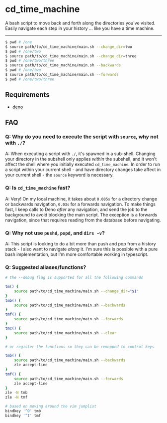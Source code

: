 # cd_time_machine

A bash script to move back and forth along the directories you've visited. Easily navigate each step in your history ...
like you have a time machine.

---

```bash
$ pwd # /one
$ source path/to/cd_time_machine/main.sh --change_dir=two
$ pwd # /one/two
$ source path/to/cd_time_machine/main.sh --change_dir=three
$ pwd # /one/two/three
$ source path/to/cd_time_machine/main.sh --backwards
$ pwd # /one/two
$ source path/to/cd_time_machine/main.sh --forwards
$ pwd # /one/two/three
```

## Requirements

- [deno](https://docs.deno.com/runtime/#install-deno)

## FAQ

### Q: Why do you need to execute the script with `source`, why not with `./`?

A: When executing a script with `./`, it's spawned in a sub-shell. Changing your directory in the subshell only applies
_within_ the subshell, and it won't affect the shell where you initially executed `cd_time_machine`. In order to run a
script within your current shell - and have directory changes take affect in your current shell - the `source` keyword
is necessary.

### Q: Is `cd_time_machine` fast?

A: Very! On my local machine, it takes about `0.005s` for a directory change or backwards navigation, `0.03s` for a
forwards navigation. To make things fast, I keep calls to Deno _after_ any navigation, and send the job to the
background to avoid blocking the main script. The exception is a forwards navigation, since that requires reading from
the database before navigating.

### Q: Why not use `pushd`, `popd`, and `dirs -v`?

A: This script is looking to do a bit more than push and pop from a history stack - I also want to navigate _along_ it.
I'm sure this is possible with a pure bash implementation, but I'm more comfortable working in typescript.

### Q: Suggested aliases/functions?

```bash
# the --debug flag is supported for all the following commands

tm() {
    source path/to/cd_time_machine/main.sh --change_dir="$1"
}
tmb() {
    source path/to/cd_time_machine/main.sh --backwards
}
tmf() {
    source path/to/cd_time_machine/main.sh --forwards
}
tmc() {
    source path/to/cd_time_machine/main.sh --clear
}

# or register the functions so they can be remapped to control keys

tmb() {
    source path/to/cd_time_machine/main.sh --backwards
    zle accept-line
}
tmf() {
    source path/to/cd_time_machine/main.sh --forwards
    zle accept-line
}
zle -N tmb
zle -N tmf

# based on moving around the vim jumplist
bindkey '^O' tmb
bindkey '^I' tmf
```
